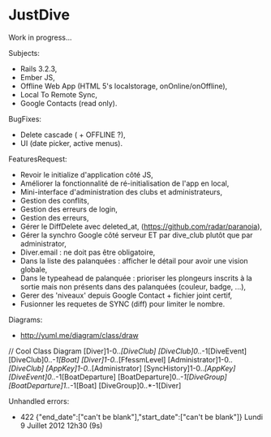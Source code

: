 JustDive
========

Work in progress...

Subjects:
- Rails 3.2.3,
- Ember JS,
- Offline Web App (HTML 5's localstorage, onOnline/onOffline),
- Local To Remote Sync,
- Google Contacts (read only).

BugFixes:
- Delete cascade ( + OFFLINE ?),
- UI (date picker, active menus).

FeaturesRequest:
- Revoir le initialize d'application côté JS,
- Améliorer la fonctionnalité de ré-initialisation de l'app en local,
- Mini-interface d'administration des clubs et administrateurs,
- Gestion des conflits,
- Gestion des erreurs de login,
- Gestion des erreurs,
- Gérer le DiffDelete avec deleted_at, (https://github.com/radar/paranoia),
- Gérer la synchro Google côté serveur ET par dive_club plutôt que par administrator,
- Diver.email : ne doit pas être obligatoire,
- Dans la liste des palanquées : afficher le détail pour avoir une vision globale,
- Dans le typeahead de palanquée : prioriser les plongeurs inscrits à la sortie mais non présents dans des palanquées (couleur, badge, ...), 
- Gerer des 'niveaux' depuis Google Contact + fichier joint certif,
- Fusionner les requetes de SYNC (diff) pour limiter le nombre.

Diagrams:
- http://yuml.me/diagram/class/draw

// Cool Class Diagram
[Diver]1-0..*[DiveClub]
[DiveClub]0..*-1[DiveEvent]
[DiveClub]0..*-1[Boat]
[Diver]1-0..*[FfessmLevel]
[Administrator]1-0..*[DiveClub]
[AppKey]1-0..*[Administrator]
[SyncHistory]1-0..*[AppKey]
[DiveEvent]0..*-1[BoatDeparture]
[BoatDeparture]0..*-1[DiveGroup]
[BoatDeparture]1..*-1[Boat]
[DiveGroup]0..*-1[Diver]


Unhandled errors:
- 422 	{"end_date":["can't be blank"],"start_date":["can't be blank"]} 	Lundi 9 Juillet 2012 	12h30 (9s)
